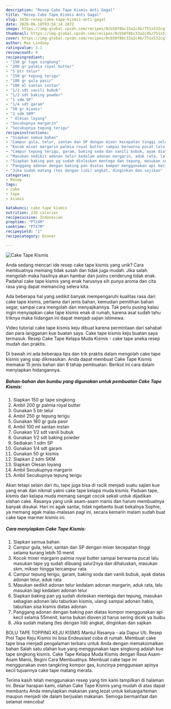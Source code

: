 ```yaml
---
description: "Resep Cake Tape Kismis Anti Gagal"
title: "Resep Cake Tape Kismis Anti Gagal"
slug: 1636-resep-cake-tape-kismis-anti-gagal
date: 2020-06-10T03:54:14.287Z
image: https://img-global.cpcdn.com/recipes/0cb58f8bc33a2c4b/751x532cq70/cake-tape-kismis-foto-resep-utama.jpg
thumbnail: https://img-global.cpcdn.com/recipes/0cb58f8bc33a2c4b/751x532cq70/cake-tape-kismis-foto-resep-utama.jpg
cover: https://img-global.cpcdn.com/recipes/0cb58f8bc33a2c4b/751x532cq70/cake-tape-kismis-foto-resep-utama.jpg
author: Max Lindsey
ratingvalue: 3.1
reviewcount: 9
recipeingredient:
- "150 gr tape singkong"
- "200 gr palmia royal butter"
- "5 btr telur"
- "250 gr tepung terigu"
- "180 gr gula pasir"
- "100 ml santan instan"
- "1/2 sdt vanili bubuk"
- "1/2 sdt baking powder"
- "1 sdm SP"
- "1/4 sdt garam"
- "50 gr kismis"
- "2 sdm SKM"
- " Olesan loyang"
- "Secukupnya margarin"
- "Secukupnya tepung terigu"
recipeinstructions:
- "Siapkan semua bahan"
- "Campur gula, telur, santan dan SP dengan mixer kecepatan tinggi selama kurang lebih 10 menit"
- "Kocok mixer margarin palmia royal butter sampai berwarna pucat lalu masukan tape yg sudah dibuang salur2nya dan dihaluskan, masukan skm, mikser hingga tercampur rata"
- "Campur tepung terigu, garam, baking soda dan vanili bubuk, ayak diatas adonan telur, aduk rata"
- "Masukan sedikit adonan telur kedalam adonan margarin, aduk rata, lalu masukan lagi kedalam adonan telur"
- "Siapkan baking pan yg sudah dioleskan mentega dan tepung, masukan sebagian adonan lalu taburkan kismis, ulangi sampai adonan habis, taburkan sisa kismis diatas adonan"
- "Panggang adonan dengan baking pan diatas kompor menggunakan api kecil selama 55menit, karna bukan dioven jd harus sering dicek ya buibu"
- "Jika sudah matang (tes dengan lidi) angkat, dinginkan dan sajikan"
categories:
- Resep
tags:
- cake
- tape
- kismis

katakunci: cake tape kismis 
nutrition: 216 calories
recipecuisine: Indonesian
preptime: "PT24M"
cooktime: "PT47M"
recipeyield: "1"
recipecategory: Dinner

---
```



![Cake Tape Kismis](https://img-global.cpcdn.com/recipes/0cb58f8bc33a2c4b/751x532cq70/cake-tape-kismis-foto-resep-utama.jpg)

Anda sedang mencari ide resep cake tape kismis yang unik? Cara membuatnya memang tidak susah dan tidak juga mudah. Jika salah mengolah maka hasilnya akan hambar dan justru cenderung tidak enak. Padahal cake tape kismis yang enak harusnya sih punya aroma dan cita rasa yang dapat memancing selera kita.

Ada beberapa hal yang sedikit banyak mempengaruhi kualitas rasa dari cake tape kismis, pertama dari jenis bahan, kemudian pemilihan bahan segar, sampai cara mengolah dan menyajikannya. Tak perlu pusing kalau ingin menyiapkan cake tape kismis enak di rumah, karena asal sudah tahu triknya maka hidangan ini dapat menjadi sajian istimewa.

Video tutorial cake tape kismis keju dibuat karena permintaan dari sahabat dan para langganan kue buatan saya. Cake tape kismis keju buatan saya termasuk. Resep Cake Tape Kelapa Muda Kismis - cake tape aneka resep mudah dan praktis.


Di bawah ini ada beberapa tips dan trik praktis dalam mengolah cake tape kismis yang siap dikreasikan. Anda dapat membuat Cake Tape Kismis memakai 15 jenis bahan dan 8 tahap pembuatan. Berikut ini cara dalam menyiapkan hidangannya.

<!--inarticleads1-->

##### Bahan-bahan dan bumbu yang digunakan untuk pembuatan Cake Tape Kismis:

1. Siapkan 150 gr tape singkong
1. Ambil 200 gr palmia royal butter
1. Gunakan 5 btr telur
1. Ambil 250 gr tepung terigu
1. Gunakan 180 gr gula pasir
1. Ambil 100 ml santan instan
1. Gunakan 1/2 sdt vanili bubuk
1. Gunakan 1/2 sdt baking powder
1. Sediakan 1 sdm SP
1. Gunakan 1/4 sdt garam
1. Gunakan 50 gr kismis
1. Siapkan 2 sdm SKM
1. Siapkan  Olesan loyang
1. Ambil Secukupnya margarin
1. Ambil Secukupnya tepung terigu


Akan tetapi selain dari itu, tape juga bisa di racik menjadi suatu sajian kue yang enak dan nikmat yakni cake tape kelapa muda kismis. Paduan tape, kismis dan kelapa muda memang sangat cocok sekali untuk dijadikan olahan cake. Rasanya yang unik asam-asam manis dan harum membuatnya banyak disukai. Hari ini agak santai, tidak ngebento buat bekalnya Sophie, ya memang agak malas-malasan pagi ini, secara kemarin malam sudah buat cake tape marmer kismis ini. 

<!--inarticleads2-->

##### Cara menyiapkan Cake Tape Kismis:

1. Siapkan semua bahan
1. Campur gula, telur, santan dan SP dengan mixer kecepatan tinggi selama kurang lebih 10 menit
1. Kocok mixer margarin palmia royal butter sampai berwarna pucat lalu masukan tape yg sudah dibuang salur2nya dan dihaluskan, masukan skm, mikser hingga tercampur rata
1. Campur tepung terigu, garam, baking soda dan vanili bubuk, ayak diatas adonan telur, aduk rata
1. Masukan sedikit adonan telur kedalam adonan margarin, aduk rata, lalu masukan lagi kedalam adonan telur
1. Siapkan baking pan yg sudah dioleskan mentega dan tepung, masukan sebagian adonan lalu taburkan kismis, ulangi sampai adonan habis, taburkan sisa kismis diatas adonan
1. Panggang adonan dengan baking pan diatas kompor menggunakan api kecil selama 55menit, karna bukan dioven jd harus sering dicek ya buibu
1. Jika sudah matang (tes dengan lidi) angkat, dinginkan dan sajikan


BOLU TAPE TOPPING KEJU KISMIS Mantul Rasanya - ala Dapur Uti. Resep Prol Tape Keju Kismis ini bisa Endeusiast coba di rumah. Membuat cake tape bisa menjadi pengalaman terbaru untuk Anda dengan memaksimalkan bahan Salah satu olahan kue yang menggunakan tape singkong adalah kue tape singkong kismis. Cake Tape Kelapa Muda Kismis dengan Rasa Asam-Asam Manis, Begini Cara Membuatnya. Membuat cake tape ini menggunakan oven tangkring kompor gas, kuncinya penggunaan apinya kecil tujuannya cake tape matang merata. 

Terima kasih telah menggunakan resep yang tim kami tampilkan di halaman ini. Besar harapan kami, olahan Cake Tape Kismis yang mudah di atas dapat membantu Anda menyiapkan makanan yang lezat untuk keluarga/teman maupun menjadi ide dalam berjualan makanan. Semoga bermanfaat dan selamat mencoba!
